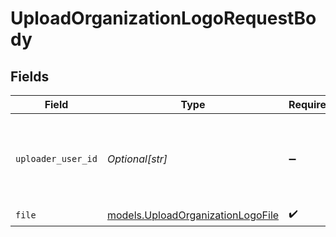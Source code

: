 # UploadOrganizationLogoRequestBody


## Fields

| Field                                                                        | Type                                                                         | Required                                                                     | Description                                                                  | Example                                                                      |
| ---------------------------------------------------------------------------- | ---------------------------------------------------------------------------- | ---------------------------------------------------------------------------- | ---------------------------------------------------------------------------- | ---------------------------------------------------------------------------- |
| `uploader_user_id`                                                           | *Optional[str]*                                                              | :heavy_minus_sign:                                                           | The ID of the user that will be credited with the image upload.              | user_67890                                                                   |
| `file`                                                                       | [models.UploadOrganizationLogoFile](../models/uploadorganizationlogofile.md) | :heavy_check_mark:                                                           | N/A                                                                          | path/to/your/logo.png                                                        |